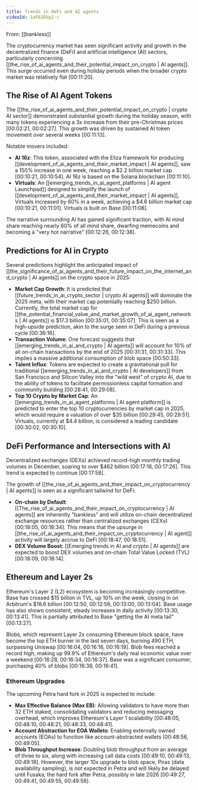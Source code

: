 ```yaml
---
title: Trends in DeFi and AI agents
videoId: 1aF62DVp2-c
---
```


From: [[bankless]] <br/> 

The cryptocurrency market has seen significant activity and growth in the decentralized finance (DeFi) and artificial intelligence (AI) sectors, particularly concerning [[the_rise_of_ai_agents_and_their_potential_impact_on_crypto | AI agents]]. This surge occurred even during holiday periods when the broader crypto market was relatively flat [00:11:20].

## The Rise of AI Agent Tokens
The [[the_rise_of_ai_agents_and_their_potential_impact_on_crypto | crypto AI sector]] demonstrated substantial growth during the holiday season, with many tokens experiencing a 3x increase from their pre-Christmas prices [00:02:21, 00:02:27]. This growth was driven by sustained AI token movement over several weeks [00:11:13].

Notable movers included:
*   **AI 16z**: This token, associated with the Eliza framework for producing [[development_of_ai_agents_and_their_market_impact | AI agents]], saw a 150% increase in one week, reaching a $2.2 billion market cap [00:10:21, 00:10:54]. AI 16z is based on the Solana blockchain [00:11:10].
*   **Virtuals**: An [[emerging_trends_in_ai_agent_platforms | AI agent Launchpad]] designed to simplify the launch of [[development_of_ai_agents_and_their_market_impact | AI agents]], Virtuals increased by 60% in a week, achieving a $4.6 billion market cap [00:10:21, 00:11:01]. Virtuals is built on Base [00:11:08].

The narrative surrounding AI has gained significant traction, with AI mind share reaching nearly 60% of all mind share, dwarfing memecoins and becoming a "very hot narrative" [00:12:26, 00:12:38].

## Predictions for AI in Crypto
Several predictions highlight the anticipated impact of [[the_significance_of_ai_agents_and_their_future_impact_on_the_internet_and_crypto | AI agents]] on the crypto space in 2025:

*   **Market Cap Growth**: It is predicted that [[future_trends_in_ai_crypto_sector | crypto AI agents]] will dominate the 2025 meta, with their market cap potentially reaching $250 billion. Currently, the total market cap for [[the_potential_financial_value_and_market_growth_of_ai_agent_networks | AI agents]] is $17.3 billion [00:35:01, 00:35:07]. This is seen as a high-upside prediction, akin to the surge seen in DeFi during a previous cycle [00:36:16].
*   **Transaction Volume**: One forecast suggests that [[emerging_trends_in_ai_and_crypto | AI agents]] will account for 10% of all on-chain transactions by the end of 2025 [00:31:31, 00:31:33]. This implies a massive additional consumption of blob space [00:50:33].
*   **Talent Influx**: Tokens are expected to create a gravitational pull for traditional [[emerging_trends_in_ai_and_crypto | AI developers]] from San Francisco and Silicon Valley into the "wild west" of crypto AI, due to the ability of tokens to facilitate permissionless capital formation and community building [00:28:41, 00:29:08].
*   **Top 10 Crypto by Market Cap**: An [[emerging_trends_in_ai_agent_platforms | AI agent platform]] is predicted to enter the top 10 cryptocurrencies by market cap in 2025, which would require a valuation of over $35 billion [00:29:45, 00:29:51]. Virtuals, currently at $4.4 billion, is considered a leading candidate [00:30:02, 00:30:10].

## DeFi Performance and Intersections with AI
Decentralized exchanges (DEXs) achieved record-high monthly trading volumes in December, soaring to over $462 billion [00:17:16, 00:17:26]. This trend is expected to continue [00:17:58].

The growth of [[the_rise_of_ai_agents_and_their_impact_on_cryptocurrency | AI agents]] is seen as a significant tailwind for DeFi:
*   **On-chain by Default**: [[The_rise_of_ai_agents_and_their_impact_on_cryptocurrency | AI agents]] are inherently "bankless" and will utilize on-chain decentralized exchange resources rather than centralized exchanges (CEXs) [00:18:05, 00:18:34]. This means that the upsurge in [[the_rise_of_ai_agents_and_their_impact_on_cryptocurrency | AI agent]] activity will largely accrue to DeFi [00:18:47, 00:18:51].
*   **DEX Volume Boost**: [[Emerging trends in AI and crypto | AI agents]] are expected to boost DEX volumes and on-chain Total Value Locked (TVL) [00:18:09, 00:18:14].

## Ethereum and Layer 2s
Ethereum's Layer 2 (L2) ecosystem is becoming increasingly competitive. Base has crossed $15 billion in TVL, up 10% on the week, closing in on Arbitrum's $18.6 billion [00:12:50, 00:12:56, 00:13:00, 00:13:04]. Base usage has also shown consistent, steady increases in daily activity [00:13:30, 00:13:41]. This is partially attributed to Base "getting the AI meta tail" [00:13:27].

Blobs, which represent Layer 2s consuming Ethereum block space, have become the top ETH burner in the last seven days, burning 490 ETH, surpassing Uniswap [00:16:04, 00:16:16, 00:16:19]. Blob fees reached a record high, making up 99.9% of Ethereum's daily real economic value over a weekend [00:16:28, 00:16:34, 00:16:37]. Base was a significant consumer, purchasing 40% of blobs [00:16:39, 00:16:41].

### Ethereum Upgrades
The upcoming Petra hard fork in 2025 is expected to include:
*   **Max Effective Balance (Max EB)**: Allowing validators to have more than 32 ETH staked, consolidating validators and reducing messaging overhead, which improves Ethereum's Layer 1 scalability [00:48:05, 00:48:10, 00:48:21, 00:48:33, 00:48:41].
*   **Account Abstraction for EOA Wallets**: Enabling externally owned accounts (EOAs) to function like account-abstracted wallets [00:48:56, 00:49:05].
*   **Blob Throughput Increase**: Doubling blob throughput from an average of three to six, along with increasing call data costs [00:49:10, 00:49:13, 00:49:18].
However, the larger 10x upgrade to blob space, Piras (data availability sampling), is not expected in Petra and will likely be delayed until Fusaka, the hard fork after Petra, possibly in late 2026 [00:49:27, 00:49:41, 00:49:55, 00:49:58].